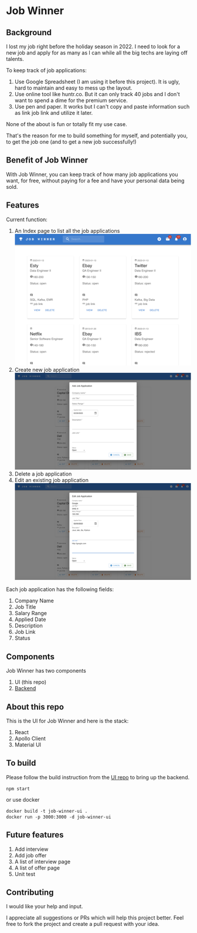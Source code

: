 # Job Winner


## Background

I lost my job right before the holiday season in 2022. I need to look for a new job and apply for as many as I can while all the big techs are laying off talents.

To keep track of job applications:

1. Use Google Spreadsheet (I am using it before this project). It is ugly, hard to maintain and easy to mess up the layout.
1. Use online tool like huntr.co. But it can only track 40 jobs and I don't want to spend a dime for the premium service.
1. Use pen and paper. It works but I can't copy and paste information such as link job link and utilize it later.

None of the about is fun or totally fit my use case.

That's the reason for me to build something for myself, and potentially you, to get the job one (and to get a new job successfully!)

## Benefit of Job Winner

With Job Winner, you can keep track of how many job applications you want, for free, without paying for a fee and have your personal data being sold.


## Features

Current function:
1. An Index page to list all the job applications
![index](readme-img/index.png)
1. Create new job application
![new](readme-img/add.png)
1. Delete a job application
1. Edit an existing job application
![edit](readme-img/edit.png)

Each job application has the following fields:
1. Company Name
1. Job Title
1. Salary Range
1. Applied Date
1. Description
1. Job Link
1. Status

## Components

Job Winner has two components
1. UI (this repo)
1. [Backend](https://github.com/januschung/job-winner)

## About this repo

This is the UI for Job Winner and here is the stack:

1. React
1. Apollo Client
1. Material UI

## To build 

Please follow the build instruction from the [UI repo](https://github.com/januschung/job-winner) to bring up the backend.

```console
npm start
```
or use docker
```console
docker build -t job-winner-ui .
docker run -p 3000:3000 -d job-winner-ui
```

## Future features

1. Add interview
1. Add job offer
1. A list of interview page
1. A list of offer page
1. Unit test


## Contributing 

I would like your help and input.

I appreciate all suggestions or PRs which will help this project better. Feel free to fork the project and create a pull request with your idea.
